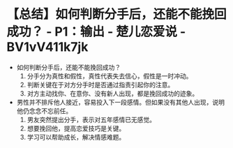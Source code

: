 # 【总结】如何判断分手后，还能不能挽回成功？ - P1：输出 - 楚儿恋爱说 - BV1vV411k7jk

-   如何判断分手后，还能不能挽回成功？
    1.  分手分为真性和假性，真性代表失去信心，假性是一时冲动。
    2.  判断关键在于对方分手时是否通过指责引起你的注意。
    3.  对方主动找你、在意你、没有新人出现，都是挽回成功的迹象。
-   男性并不排斥他人接近，容易投入下一段感情。但如果没有其他人出现，说明他仍念念不忘前任。
    1.  男友突然提出分手，表示对五年感情已无感觉。
    2.  想要挽回他，提高恋爱技巧是关键。
    3.  学习可以帮助成长，解决情感难题。